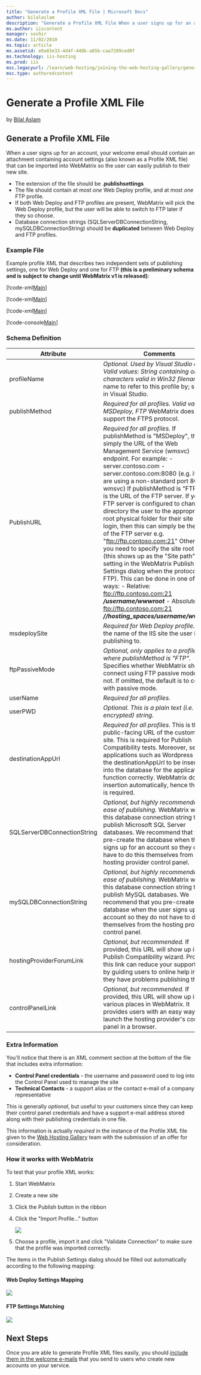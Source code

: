 ```yaml
---
title: "Generate a Profile XML File | Microsoft Docs"
author: bilalaslam
description: "Generate a Profile XML File When a user signs up for an account, your welcome email should contain an attachment containing account settings (also known as a..."
ms.author: iiscontent
manager: soshir
ms.date: 11/02/2010
ms.topic: article
ms.assetid: e0a83e33-4d4f-448b-a85b-caa7289ced0f
ms.technology: iis-hosting
ms.prod: iis
msc.legacyurl: /learn/web-hosting/joining-the-web-hosting-gallery/generate-a-profile-xml-file
msc.type: authoredcontent
---
```

Generate a Profile XML File
====================
by [Bilal Aslam](https://github.com/bilalaslam)

## Generate a Profile XML File

When a user signs up for an account, your welcome email should contain an attachment containing account settings (also known as a Profile XML file) that can be imported into WebMatrix so the user can easily publish to their new site.

- The extension of the file should be **.publishsettings**
- The file should contain at most *one* Web Deploy profile, and at most *one* FTP profile.
- If both Web Deploy and FTP profiles are present, WebMatrix will pick the Web Deploy profile, but the user will be able to switch to FTP later if they so choose.
- Database connection strings (SQLServerDBConnectionString, mySQLDBConnectionString) should be **duplicated** between Web Deploy and FTP profiles.

### Example File

Example profile XML that describes two independent sets of publishing settings, one for Web Deploy and one for FTP **(this is a preliminary schema and is subject to change until WebMatrix v1 is released)**:


[!code-xml[Main](generate-a-profile-xml-file/samples/sample1.xml)]


[!code-xml[Main](generate-a-profile-xml-file/samples/sample2.xml)]

[!code-xml[Main](generate-a-profile-xml-file/samples/sample3.xml)]

[!code-console[Main](generate-a-profile-xml-file/samples/sample4.cmd)]

### Schema Definition

| **Attribute** | **Comments** |
| --- | --- |
| profileName | *Optional. Used by Visual Studio only.* *Valid values: String containing only characters valid in Win32 filenames* A name to refer to this profile by; shown in Visual Studio. |
| publishMethod | *Required for all profiles.* *Valid values: MSDeploy, FTP* WebMatrix does not support the FTPS protocol. |
| PublishURL | *Required for all profiles.* If publishMethod is "MSDeploy", this is simply the URL of the Web Management Service (wmsvc) endpoint. For example: - server.contoso.com - server.contoso.com:8080 (e.g. if you are using a non-standard port 8080 for wmsvc) If publishMethod is "FTP", this is the URL of the FTP server. If your FTP server is configured to change-directory the user to the appropriate root physical folder for their site upon login, then this can simply be the URL of the FTP server e.g. "ftp://ftp.contoso.com:21" Otherwise, you need to specify the site root path (this shows up as the "Site path" setting in the WebMatrix Publish Settings dialog when the protocol is FTP). This can be done in one of two ways: - Relative: ftp://ftp.contoso.com:21 ***/username/wwwroot*** - Absolute: ftp://ftp.contoso.com:21 ***//hosting\_spaces/username/wwwroot*** |
| msdeploySite | *Required for Web Deploy profile.* This is the name of the IIS site the user is publishing to. |
| ftpPassiveMode | *Optional, only applies to a profile where publishMethod is "FTP".* Specifies whether WebMatrix should connect using FTP passive mode or not. If omitted, the default is to connect with passive mode. |
| userName | *Required for all profiles.* |
| userPWD | *Optional. This is a plain text (i.e. not encrypted) string.* |
| destinationAppUrl | *Required for all profiles.* This is the public-facing URL of the customer's site. This is required for Publish Compatibility tests. Moreover, several applications such as Wordpress require the destinationAppUrl to be inserted into the database for the application to function correctly. WebMatrix does this insertion automatically, hence this field is required. |
| SQLServerDBConnectionString | *Optional, but highly recommended for ease of publishing.* WebMatrix will use this database connection string to publish Microsoft SQL Server databases. We recommend that you pre-create the database when the user signs up for an account so they do not have to do this themselves from the hosting provider control panel. |
| mySQLDBConnectionString | *Optional, but highly recommended for ease of publishing.* WebMatrix will use this database connection string to publish MySQL databases. We recommend that you pre-create the database when the user signs up for an account so they do not have to do this themselves from the hosting provider control panel. |
| hostingProviderForumLink | *Optional, but recommended.* If provided, this URL will show up in the Publish Compatibility wizard. Providing this link can reduce your support cost by guiding users to online help in case they have problems publishing the site. |
| controlPanelLink | *Optional, but recommended.* If provided, this URL will show up in various places in WebMatrix. It provides users with an easy way to launch the hosting provider's control panel in a browser. |

### Extra Information

You'll notice that there is an XML comment section at the bottom of the file that includes extra information:

- **Control Panel credentials** - the username and password used to log into the Control Panel used to manage the site
- **Technical Contacts** - a support alias or the contact e-mail of a company representative

This is generally *optional*, but useful to your customers since they can keep their control panel credentials and have a support e-mail address stored along with their publishing credentials in one file.

This information is actually *required* in the instance of the Profile XML file given to the [Web Hosting Gallery](https://www.microsoft.com/web/hosting/home "Web Hosting Gallery") team with the submission of an offer for consideration.

### How it works with WebMatrix

To test that your profile XML works:

1. Start WebMatrix
2. Create a new site
3. Click the Publish button in the ribbon
4. Click the "Import Profile…" button  
  
    [![](generate-a-profile-xml-file/_static/image5.png)](generate-a-profile-xml-file/_static/image3.png)
5. Choose a profile, import it and click "Validate Connection" to make sure that the profile was imported correctly.

The items in the Publish Settings dialog should be filled out automatically according to the following mapping:

#### Web Deploy Settings Mapping

[![](generate-a-profile-xml-file/_static/image4.jpg)](generate-a-profile-xml-file/_static/image3.jpg)

#### FTP Settings Matching

[![](generate-a-profile-xml-file/_static/image6.jpg)](generate-a-profile-xml-file/_static/image5.jpg)

## Next Steps

Once you are able to generate Profile XML files easily, you should [include them in the welcome e-mails](create-welcome-e-mails.md) that you send to users who create new accounts on your service.